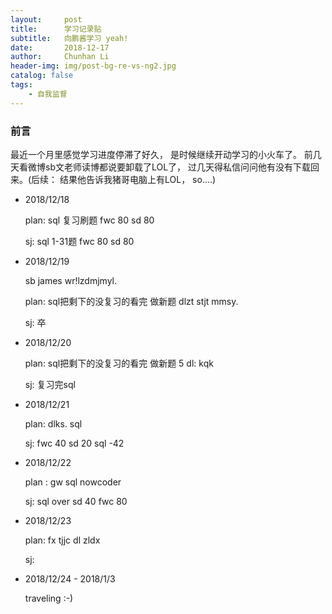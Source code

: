```yaml
---
layout:     post
title:      学习记录贴
subtitle:   向鹏酱学习 yeah!
date:       2018-12-17
author:     Chunhan Li
header-img: img/post-bg-re-vs-ng2.jpg
catalog: false
tags:
    - 自我监督
---
```


### 前言

最近一个月里感觉学习进度停滞了好久， 是时候继续开动学习的小火车了。 前几天看微博sb文老师读博都说要卸载了LOL了， 过几天得私信问问他有没有下载回来。(后续： 结果他告诉我猪哥电脑上有LOL， so....)

-  2018/12/18 

    plan: sql 复习刷题 fwc 80 sd 80

    sj: sql 1-31题 fwc 80 sd 80

- 2018/12/19

    sb james wr!lzdmjmyl.
    
    plan: sql把剩下的没复习的看完 做新题 dlzt stjt mmsy.

    sj: 卒

- 2018/12/20

    plan: sql把剩下的没复习的看完 做新题 5 dl: kqk

    sj: 复习完sql

- 2018/12/21
    
    plan: dlks. sql

    sj:  fwc 40 sd 20 sql -42

- 2018/12/22

    plan : gw sql nowcoder

    sj: sql over sd 40 fwc 80

- 2018/12/23

    plan: fx tjjc dl zldx

    sj:

- 2018/12/24 - 2018/1/3

    traveling :-)
    